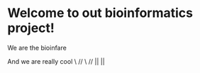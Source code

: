 # Welcome to out bioinformatics project!
We are the bioinfare

And we are really cool
\\    //
 \\  //
   ||
   ||
   
